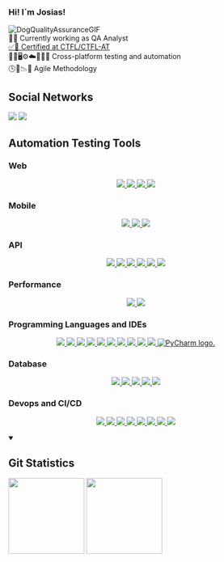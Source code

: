 ### Hi! I´m Josias!
![DogQualityAssuranceGIF](https://user-images.githubusercontent.com/79258697/183077460-b4fa6a9b-1db6-452a-abf2-7f6f9ddfcf09.gif)
<br>
🔎🐞 Currently working as QA Analyst
<br>
<a href="https://bcr.bstqb.org.br/cert?field_certificado_nome_value=Josias+Valentim+de+Figueredo&field_certificado_numero_value=+21-CTFL-AT-11239-BR">✅🏅 Certified at CTFL/CTFL-AT</a>
<br>
🧪📱🖥️⚙️☁️🔎🤖🧪 Cross-platform testing and automation
<br>
🕓📆📉🔄️ Agile Methodology
<br>
<h2>Social Networks</h2>
<p align="left">
  <a href="https://www.linkedin.com/in/josias-valentim-de-figueredo-0347455b/" target="_blank"><img
      src="https://img.shields.io/badge/-LinkedIn-%230077B5?style=for-the-badge&logo=linkedin&logoColor=white"
      target="_blank" rel="noopener noreferrer"></a>
  <a href="mailto:josiasvfigueredo@gmail.com"><img
      src="https://img.shields.io/badge/-Gmail-%23333?style=for-the-badge&logo=gmail&logoColor=white" target="_blank"
      rel="noopener noreferrer"></a>
</p>
<h2>Automation Testing Tools</h2>
<h3>Web</h3>
<p align="center">
  <a href="Web Testing Tools">
    <img src="https://github.com/josiasvfigueredo1985/src/blob/main/selenium.ico">
    <img src="https://github.com/josiasvfigueredo1985/src/blob/main/cypress.ico">
    <img src="https://github.com/josiasvfigueredo1985/src/blob/main/webdio.ico">
    <img src="https://github.com/josiasvfigueredo1985/src/blob/main/robot.ico">
  </a>
</p>
<h3>Mobile</h3>
<p align="center">
  <a href="Mobile Testing Tools">
    <img src="https://skillicons.dev/icons?i=androidstudio">
    <img src="https://github.com/josiasvfigueredo1985/src/blob/main/robot.ico">
    <img src="https://github.com/josiasvfigueredo1985/src/blob/main/appium.ico">
  </a>
</p>
<h3>API</h3>
<p align="center">
  <a href="API Testing Tools">
    <img src="https://skillicons.dev/icons?i=postman">
    <img src="https://github.com/josiasvfigueredo1985/src/blob/main/jmeter.ico">
    <img src="https://github.com/josiasvfigueredo1985/src/blob/main/restsharp.ico">
    <img src="https://github.com/josiasvfigueredo1985/src/blob/main/restassured.ico">
    <img src="https://github.com/josiasvfigueredo1985/src/blob/main/karate-dsl.ico">
    <img src="https://github.com/josiasvfigueredo1985/src/blob/main/robot.ico">
  </a>
</p>
<h3>Performance</h3>
<p align="center">
  <a href="Performance Testing Tools">
    <img src="https://github.com/josiasvfigueredo1985/src/blob/main/jmeter.ico">
    <img src="https://skillicons.dev/icons?i=grafana">
  </a>
</p>
<h3>Programming Languages and IDEs</h3>
<p align="center">
  <a href="Programming Languages and IDEs">
    <img src="https://skillicons.dev/icons?i=cs">
    <img src="https://skillicons.dev/icons?i=dotnet">
    <img src="https://skillicons.dev/icons?i=java">
    <img src="https://skillicons.dev/icons?i=js">
    <img src="https://skillicons.dev/icons?i=py">
    <img src="https://skillicons.dev/icons?i=ts">
    <img src="https://skillicons.dev/icons?i=vscode">
    <img src="https://skillicons.dev/icons?i=visualstudio">
    <img src="https://skillicons.dev/icons?i=eclipse">
    <img src="https://skillicons.dev/icons?i=idea">
    <img src="https://github.com/josiasvfigueredo1985/src/blob/main/pycharm.ico"
      alt="PyCharm logo.">
  </a>
</p>
<h3>Database</h3>
<p align="center">
  <a href="https://skillicons.dev">
    <img src="https://skillicons.dev/icons?i=sqlite">
    <img src="https://skillicons.dev/icons?i=postgres">
    <img src="https://skillicons.dev/icons?i=mysql">
    <img src="https://skillicons.dev/icons?i=dynamodb">
    <img src="https://github.com/josiasvfigueredo1985/src/blob/main/mssql.ico">
  </a>
</p>
<h3>Devops and CI/CD</h3>
<p align="center">
  <a href="https://skillicons.dev">
    <img src="https://skillicons.dev/icons?i=git">
    <img src="https://skillicons.dev/icons?i=github">
    <img src="https://skillicons.dev/icons?i=githubactions">
    <img src="https://skillicons.dev/icons?i=gitlab">
    <img src="https://skillicons.dev/icons?i=azure">
    <img src="https://skillicons.dev/icons?i=aws">
    <img src="https://skillicons.dev/icons?i=jenkins">
    <img src="https://skillicons.dev/icons?i=docker">
  </a>
</p>
<details open="true">
  <summary><b> &nbsp;<h2>Git Statistics</h2></b></summary>
  <img height="150px"
    src="https://github-readme-stats.vercel.app/api?username=josiasvfigueredo1985&show_icons=true&theme=highcontrast" />
  <img height="150px"
    src="https://github-readme-stats.vercel.app/api/top-langs/?username=josiasvfigueredo1985&hide=html&layout=compact&theme=highcontrast" />
</details>
